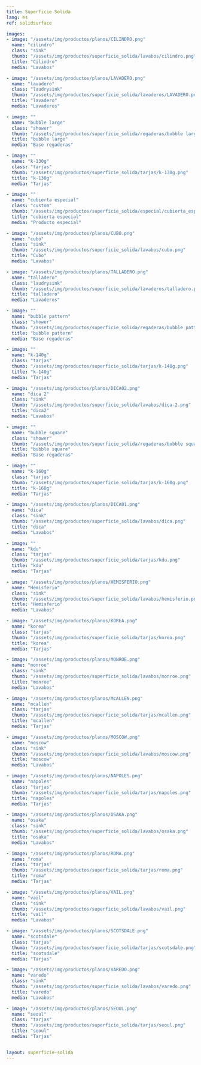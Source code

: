 ```yaml
---
title: Superficie Solida
lang: es
ref: solidsurface

images:
- image: "/assets/img/productos/planos/CILINDRO.png"
  name: "cilindro"
  class: "sink"
  thumb: "/assets/img/productos/superficie_solida/lavabos/cilindro.png"
  title: "Cilindro"
  media: "Lavabos"

- image: "/assets/img/productos/planos/LAVADERO.png"
  name: "lavadero"
  class: "laudrysink"
  thumb: "/assets/img/productos/superficie_solida/lavaderos/LAVADERO.png"
  title: "lavadero"
  media: "Lavaderos"

- image: ""
  name: "bubble large"
  class: "shower"
  thumb: "/assets/img/productos/superficie_solida/regaderas/bubble large.png"
  title: "bubble large"
  media: "Base regaderas"

- image: ""
  name: "k-130g"
  class: "tarjas"
  thumb: "/assets/img/productos/superficie_solida/tarjas/k-130g.png"
  title: "k-130g"
  media: "Tarjas"

- image: ""
  name: "cubierta especial"
  class: "custom"
  thumb: "/assets/img/productos/superficie_solida/especial/cubierta_especial.jpg"
  title: "cubierta especial"
  media: "Producto especial"

- image: "/assets/img/productos/planos/CUBO.png"
  name: "cubo"
  class: "sink"
  thumb: "/assets/img/productos/superficie_solida/lavabos/cubo.png"
  title: "Cubo"
  media: "Lavabos"

- image: "/assets/img/productos/planos/TALLADERO.png"
  name: "talladero"
  class: "laudrysink"
  thumb: "/assets/img/productos/superficie_solida/lavaderos/talladero.png"
  title: "talladero"
  media: "Lavaderos"

- image: ""
  name: "bubble pattern"
  class: "shower"
  thumb: "/assets/img/productos/superficie_solida/regaderas/bubble pattern.png"
  title: "bubble pattern"
  media: "Base regaderas"

- image: ""
  name: "k-140g"
  class: "tarjas"
  thumb: "/assets/img/productos/superficie_solida/tarjas/k-140g.png"
  title: "k-140g"
  media: "Tarjas"

- image: "/assets/img/productos/planos/DICA02.png"
  name: "dica 2"
  class: "sink"
  thumb: "/assets/img/productos/superficie_solida/lavabos/dica-2.png"
  title: "dica2"
  media: "Lavabos"

- image: ""
  name: "bubble square"
  class: "shower"
  thumb: "/assets/img/productos/superficie_solida/regaderas/bubble square.png"
  title: "bubble square"
  media: "Base regaderas"

- image: ""
  name: "k-160g"
  class: "tarjas"
  thumb: "/assets/img/productos/superficie_solida/tarjas/k-160g.png"
  title: "k-160g"
  media: "Tarjas"

- image: "/assets/img/productos/planos/DICA01.png"
  name: "dica"
  class: "sink"
  thumb: "/assets/img/productos/superficie_solida/lavabos/dica.png"
  title: "dica"
  media: "Lavabos"

- image: ""
  name: "kdu"
  class: "tarjas"
  thumb: "/assets/img/productos/superficie_solida/tarjas/kdu.png"
  title: "kdu"
  media: "Tarjas"

- image: "/assets/img/productos/planos/HEMISFERIO.png"
  name: "Hemisferio"
  class: "sink"
  thumb: "/assets/img/productos/superficie_solida/lavabos/hemisferio.png"
  title: "Hemisferio"
  media: "Lavabos"

- image: "/assets/img/productos/planos/KOREA.png"
  name: "korea"
  class: "tarjas"
  thumb: "/assets/img/productos/superficie_solida/tarjas/korea.png"
  title: "korea"
  media: "Tarjas"

- image: "/assets/img/productos/planos/MONROE.png"
  name: "monroe"
  class: "sink"
  thumb: "/assets/img/productos/superficie_solida/lavabos/monroe.png"
  title: "monroe"
  media: "Lavabos"

- image: "/assets/img/productos/planos/McALLEN.png"
  name: "mcallen"
  class: "tarjas"
  thumb: "/assets/img/productos/superficie_solida/tarjas/mcallen.png"
  title: "mcallen"
  media: "Tarjas"

- image: "/assets/img/productos/planos/MOSCOW.png"
  name: "moscow"
  class: "sink"
  thumb: "/assets/img/productos/superficie_solida/lavabos/moscow.png"
  title: "moscow"
  media: "Lavabos"

- image: "/assets/img/productos/planos/NAPOLES.png"
  name: "napoles"
  class: "tarjas"
  thumb: "/assets/img/productos/superficie_solida/tarjas/napoles.png"
  title: "napoles"
  media: "Tarjas"

- image: "/assets/img/productos/planos/OSAKA.png"
  name: "osaka"
  class: "sink"
  thumb: "/assets/img/productos/superficie_solida/lavabos/osaka.png"
  title: "osaka"
  media: "Lavabos"

- image: "/assets/img/productos/planos/ROMA.png"
  name: "roma"
  class: "tarjas"
  thumb: "/assets/img/productos/superficie_solida/tarjas/roma.png"
  title: "roma"
  media: "Tarjas"

- image: "/assets/img/productos/planos/VAIL.png"
  name: "vail"
  class: "sink"
  thumb: "/assets/img/productos/superficie_solida/lavabos/vail.png"
  title: "vail"
  media: "Lavabos"

- image: "/assets/img/productos/planos/SCOTSDALE.png"
  name: "scotsdale"
  class: "tarjas"
  thumb: "/assets/img/productos/superficie_solida/tarjas/scotsdale.png"
  title: "scotsdale"
  media: "Tarjas"

- image: "/assets/img/productos/planos/VAREDO.png"
  name: "varedo"
  class: "sink"
  thumb: "/assets/img/productos/superficie_solida/lavabos/varedo.png"
  title: "varedo"
  media: "Lavabos"

- image: "/assets/img/productos/planos/SEOUL.png"
  name: "seoul"
  class: "tarjas"
  thumb: "/assets/img/productos/superficie_solida/tarjas/seoul.png"
  title: "seoul"
  media: "Tarjas"


layout: superficie-solida
---
```

